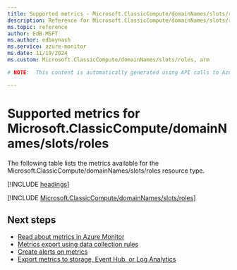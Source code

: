 ```yaml
---
title: Supported metrics - Microsoft.ClassicCompute/domainNames/slots/roles
description: Reference for Microsoft.ClassicCompute/domainNames/slots/roles metrics in Azure Monitor.
ms.topic: reference
author: EdB-MSFT
ms.author: edbaynash
ms.service: azure-monitor
ms.date: 11/19/2024
ms.custom: Microsoft.ClassicCompute/domainNames/slots/roles, arm

# NOTE:  This content is automatically generated using API calls to Azure. Any edits made on these files will be overwritten in the next run of the script. 

---
```


  
# Supported metrics for Microsoft.ClassicCompute/domainNames/slots/roles
  
The following table lists the metrics available for the Microsoft.ClassicCompute/domainNames/slots/roles resource type.  
  
  
[!INCLUDE [headings](~/reusable-content/ce-skilling/azure/includes/azure-monitor/reference/metrics/metrics-headings.md)]  
  
 

[!INCLUDE [Microsoft.ClassicCompute/domainNames/slots/roles](~/reusable-content/ce-skilling/azure/includes/azure-monitor/reference/metrics/microsoft-classiccompute-domainnames-slots-roles-metrics-include.md)]  



## Next steps

- [Read about metrics in Azure Monitor](/azure/azure-monitor/data-platform)
- [Metrics export using data collection rules](/azure/azure-monitor/essentials/data-collection-metrics)
- [Create alerts on metrics](/azure/azure-monitor/alerts/alerts-overview)
- [Export metrics to storage, Event Hub, or Log Analytics](/azure/azure-monitor/essentials/platform-logs-overview)
